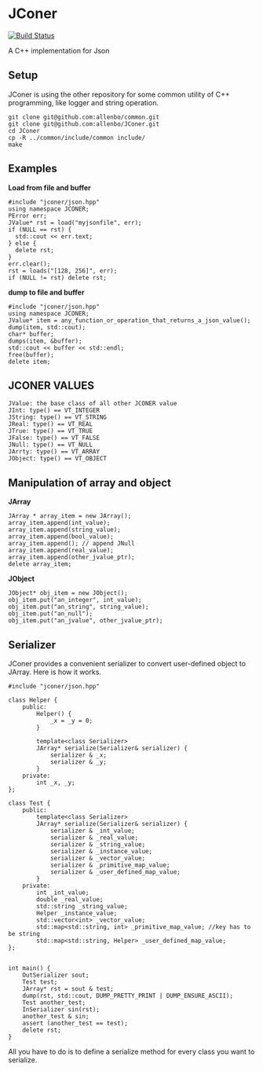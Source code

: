 JConer
======
[![Build Status](https://travis-ci.org/allenbo/JConer.svg?branch=master)](https://travis-ci.org/allenbo/JConer)

A C++ implementation for Json

Setup
-----
JConer is using the other repository for some common utility of C++ programming, like logger and string operation.
```
git clone git@github.com:allenbo/common.git
git clone git@github.com:allenbo/JConer.git
cd JConer
cp -R ../common/include/common include/
make
```

Examples
------
**Load from file and buffer**
```
#include "jconer/json.hpp"
using namespace JCONER;
PError err;
JValue* rst = load("myjsonfile", err);
if (NULL == rst) {
  std::cout << err.text;
} else {
  delete rst;
}
err.clear();
rst = loads("[128, 256]", err);
if (NULL != rst) delete rst;
```

**dump to file and buffer**
```
#include "jconer/json.hpp"
using namespace JCONER;
JValue* item = any_function_or_operation_that_returns_a_json_value();
dump(item, std::cout);
char* buffer;
dumps(item, &buffer);
std::cout << buffer << std::endl;
free(buffer);
delete item;
```
JCONER VALUES
------
```
JValue: the base class of all other JCONER value
JInt: type() == VT_INTEGER
JString: type() == VT_STRING
JReal: type() == VT_REAL
JTrue: type() == VT_TRUE
JFalse: type() == VT_FALSE
JNull: type() == VT_NULL
JArrty: type() == VT_ARRAY
JObject: type() == VT_OBJECT
```
Manipulation of array and object
------
**JArray**
```
JArray * array_item = new JArray();
array_item.append(int_value);
array_item.append(string_value);
array_item.append(bool_value);
array_item.append(); // append JNull
array_item.append(real_value);
array_item.append(other_jvalue_ptr);
delete array_item;
```
**JObject**
```
JObject* obj_item = new JObject();
obj_item.put("an_integer", int_value);
obj_item.put("an_string", string_value);
obj_item.put("an_null");
obj_item.put("an_jvalue", other_jvalue_ptr);
```
Serializer
------
JConer provides a convenient serializer to convert user-defined object to JArray. Here is how it works.
```
#include "jconer/json.hpp"

class Helper {
    public:
        Helper() {
            _x = _y = 0;
        }

        template<class Serializer>
        JArray* serialize(Serializer& serializer) {
            serializer & _x;
            serializer & _y;
        }
    private:
        int _x, _y;
};

class Test {
    public:
        template<class Serializer>
        JArray* serialize(Serializer& serializer) {
            serializer & _int_value;
            serializer & _real_value;
            serializer & _string_value;
            serializer & _instance_value;
            serializer & _vector_value;
            serializer & _primitive_map_value;
            serializer & _user_defined_map_value;
        }
    private:
        int _int_value;
        double _real_value;
        std::string _string_value;
        Helper _instance_value;
        std::vector<int> _vector_value;
        std::map<std::string, int> _primitive_map_value; //key has to be string
        std::map<std::string, Helper> _user_defined_map_value;
};


int main() {
    OutSerializer sout;
    Test test;
    JArray* rst = sout & test;
    dump(rst, std::cout, DUMP_PRETTY_PRINT | DUMP_ENSURE_ASCII);
    Test another_test;
    InSerializer sin(rst);
    another_test & sin;
    assert (another_test == test);
    delete rst;
}
```
All you have to do is to define a serialize method for every class you want to serialize.
